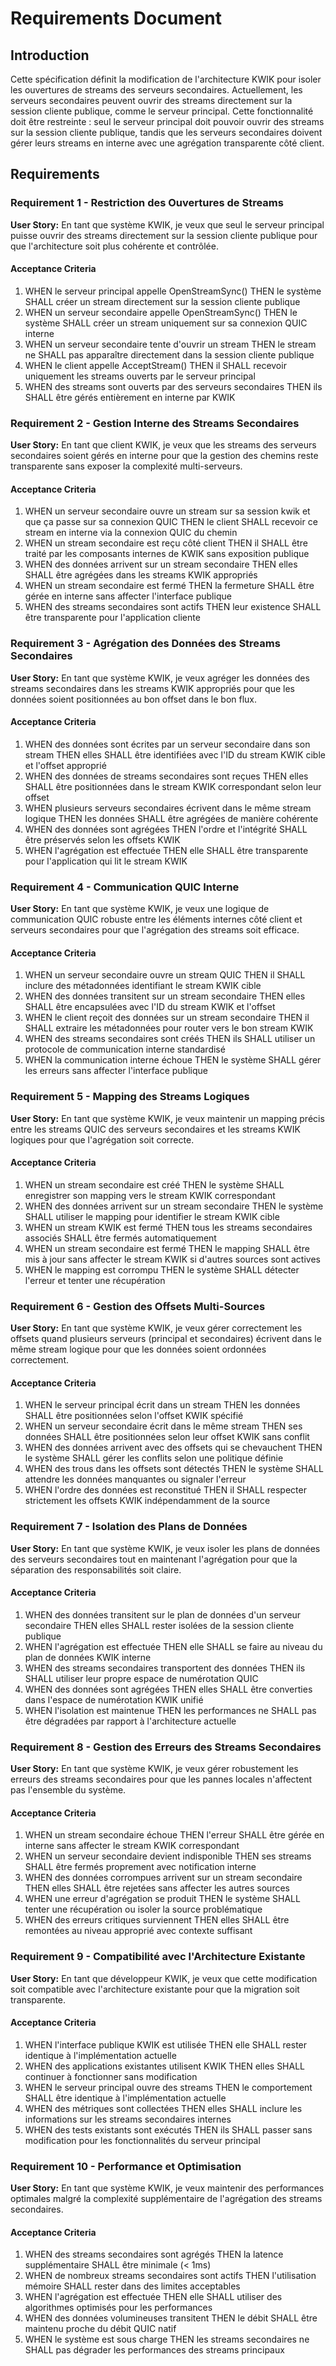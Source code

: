 # Requirements Document

## Introduction

Cette spécification définit la modification de l'architecture KWIK pour isoler les ouvertures de streams des serveurs secondaires. Actuellement, les serveurs secondaires peuvent ouvrir des streams directement sur la session cliente publique, comme le serveur principal. Cette fonctionnalité doit être restreinte : seul le serveur principal doit pouvoir ouvrir des streams sur la session cliente publique, tandis que les serveurs secondaires doivent gérer leurs streams en interne avec une agrégation transparente côté client.

## Requirements

### Requirement 1 - Restriction des Ouvertures de Streams

**User Story:** En tant que système KWIK, je veux que seul le serveur principal puisse ouvrir des streams directement sur la session cliente publique pour que l'architecture soit plus cohérente et contrôlée.

#### Acceptance Criteria

1. WHEN le serveur principal appelle OpenStreamSync() THEN le système SHALL créer un stream directement sur la session cliente publique
2. WHEN un serveur secondaire appelle OpenStreamSync() THEN le système SHALL créer un stream uniquement sur sa connexion QUIC interne
3. WHEN un serveur secondaire tente d'ouvrir un stream THEN le stream ne SHALL pas apparaître directement dans la session cliente publique
4. WHEN le client appelle AcceptStream() THEN il SHALL recevoir uniquement les streams ouverts par le serveur principal
5. WHEN des streams sont ouverts par des serveurs secondaires THEN ils SHALL être gérés entièrement en interne par KWIK

### Requirement 2 - Gestion Interne des Streams Secondaires

**User Story:** En tant que client KWIK, je veux que les streams des serveurs secondaires soient gérés en interne pour que la gestion des chemins reste transparente sans exposer la complexité multi-serveurs.

#### Acceptance Criteria

1. WHEN un serveur secondaire ouvre un stream sur sa session kwik et que ça passe sur sa connexion QUIC THEN le client SHALL recevoir ce stream en interne via la connexion QUIC du chemin
2. WHEN un stream secondaire est reçu côté client THEN il SHALL être traité par les composants internes de KWIK sans exposition publique
3. WHEN des données arrivent sur un stream secondaire THEN elles SHALL être agrégées dans les streams KWIK appropriés
4. WHEN un stream secondaire est fermé THEN la fermeture SHALL être gérée en interne sans affecter l'interface publique
5. WHEN des streams secondaires sont actifs THEN leur existence SHALL être transparente pour l'application cliente

### Requirement 3 - Agrégation des Données des Streams Secondaires

**User Story:** En tant que système KWIK, je veux agréger les données des streams secondaires dans les streams KWIK appropriés pour que les données soient positionnées au bon offset dans le bon flux.

#### Acceptance Criteria

1. WHEN des données sont écrites par un serveur secondaire dans son stream THEN elles SHALL être identifiées avec l'ID du stream KWIK cible et l'offset approprié
2. WHEN des données de streams secondaires sont reçues THEN elles SHALL être positionnées dans le stream KWIK correspondant selon leur offset
3. WHEN plusieurs serveurs secondaires écrivent dans le même stream logique THEN les données SHALL être agrégées de manière cohérente
4. WHEN des données sont agrégées THEN l'ordre et l'intégrité SHALL être préservés selon les offsets KWIK
5. WHEN l'agrégation est effectuée THEN elle SHALL être transparente pour l'application qui lit le stream KWIK

### Requirement 4 - Communication QUIC Interne

**User Story:** En tant que système KWIK, je veux une logique de communication QUIC robuste entre les éléments internes côté client et serveurs secondaires pour que l'agrégation des streams soit efficace.

#### Acceptance Criteria

1. WHEN un serveur secondaire ouvre un stream QUIC THEN il SHALL inclure des métadonnées identifiant le stream KWIK cible
2. WHEN des données transitent sur un stream secondaire THEN elles SHALL être encapsulées avec l'ID du stream KWIK et l'offset
3. WHEN le client reçoit des données sur un stream secondaire THEN il SHALL extraire les métadonnées pour router vers le bon stream KWIK
4. WHEN des streams secondaires sont créés THEN ils SHALL utiliser un protocole de communication interne standardisé
5. WHEN la communication interne échoue THEN le système SHALL gérer les erreurs sans affecter l'interface publique

### Requirement 5 - Mapping des Streams Logiques

**User Story:** En tant que système KWIK, je veux maintenir un mapping précis entre les streams QUIC des serveurs secondaires et les streams KWIK logiques pour que l'agrégation soit correcte.

#### Acceptance Criteria

1. WHEN un stream secondaire est créé THEN le système SHALL enregistrer son mapping vers le stream KWIK correspondant
2. WHEN des données arrivent sur un stream secondaire THEN le système SHALL utiliser le mapping pour identifier le stream KWIK cible
3. WHEN un stream KWIK est fermé THEN tous les streams secondaires associés SHALL être fermés automatiquement
4. WHEN un stream secondaire est fermé THEN le mapping SHALL être mis à jour sans affecter le stream KWIK si d'autres sources sont actives
5. WHEN le mapping est corrompu THEN le système SHALL détecter l'erreur et tenter une récupération

### Requirement 6 - Gestion des Offsets Multi-Sources

**User Story:** En tant que système KWIK, je veux gérer correctement les offsets quand plusieurs serveurs (principal et secondaires) écrivent dans le même stream logique pour que les données soient ordonnées correctement.

#### Acceptance Criteria

1. WHEN le serveur principal écrit dans un stream THEN les données SHALL être positionnées selon l'offset KWIK spécifié
2. WHEN un serveur secondaire écrit dans le même stream THEN ses données SHALL être positionnées selon leur offset KWIK sans conflit
3. WHEN des données arrivent avec des offsets qui se chevauchent THEN le système SHALL gérer les conflits selon une politique définie
4. WHEN des trous dans les offsets sont détectés THEN le système SHALL attendre les données manquantes ou signaler l'erreur
5. WHEN l'ordre des données est reconstitué THEN il SHALL respecter strictement les offsets KWIK indépendamment de la source

### Requirement 7 - Isolation des Plans de Données

**User Story:** En tant que système KWIK, je veux isoler les plans de données des serveurs secondaires tout en maintenant l'agrégation pour que la séparation des responsabilités soit claire.

#### Acceptance Criteria

1. WHEN des données transitent sur le plan de données d'un serveur secondaire THEN elles SHALL rester isolées de la session cliente publique
2. WHEN l'agrégation est effectuée THEN elle SHALL se faire au niveau du plan de données KWIK interne
3. WHEN des streams secondaires transportent des données THEN ils SHALL utiliser leur propre espace de numérotation QUIC
4. WHEN des données sont agrégées THEN elles SHALL être converties dans l'espace de numérotation KWIK unifié
5. WHEN l'isolation est maintenue THEN les performances ne SHALL pas être dégradées par rapport à l'architecture actuelle

### Requirement 8 - Gestion des Erreurs des Streams Secondaires

**User Story:** En tant que système KWIK, je veux gérer robustement les erreurs des streams secondaires pour que les pannes locales n'affectent pas l'ensemble du système.

#### Acceptance Criteria

1. WHEN un stream secondaire échoue THEN l'erreur SHALL être gérée en interne sans affecter le stream KWIK correspondant
2. WHEN un serveur secondaire devient indisponible THEN ses streams SHALL être fermés proprement avec notification interne
3. WHEN des données corrompues arrivent sur un stream secondaire THEN elles SHALL être rejetées sans affecter les autres sources
4. WHEN une erreur d'agrégation se produit THEN le système SHALL tenter une récupération ou isoler la source problématique
5. WHEN des erreurs critiques surviennent THEN elles SHALL être remontées au niveau approprié avec contexte suffisant

### Requirement 9 - Compatibilité avec l'Architecture Existante

**User Story:** En tant que développeur KWIK, je veux que cette modification soit compatible avec l'architecture existante pour que la migration soit transparente.

#### Acceptance Criteria

1. WHEN l'interface publique KWIK est utilisée THEN elle SHALL rester identique à l'implémentation actuelle
2. WHEN des applications existantes utilisent KWIK THEN elles SHALL continuer à fonctionner sans modification
3. WHEN le serveur principal ouvre des streams THEN le comportement SHALL être identique à l'implémentation actuelle
4. WHEN des métriques sont collectées THEN elles SHALL inclure les informations sur les streams secondaires internes
5. WHEN des tests existants sont exécutés THEN ils SHALL passer sans modification pour les fonctionnalités du serveur principal

### Requirement 10 - Performance et Optimisation

**User Story:** En tant que système KWIK, je veux maintenir des performances optimales malgré la complexité supplémentaire de l'agrégation des streams secondaires.

#### Acceptance Criteria

1. WHEN des streams secondaires sont agrégés THEN la latence supplémentaire SHALL être minimale (< 1ms)
2. WHEN de nombreux streams secondaires sont actifs THEN l'utilisation mémoire SHALL rester dans des limites acceptables
3. WHEN l'agrégation est effectuée THEN elle SHALL utiliser des algorithmes optimisés pour les performances
4. WHEN des données volumineuses transitent THEN le débit SHALL être maintenu proche du débit QUIC natif
5. WHEN le système est sous charge THEN les streams secondaires ne SHALL pas dégrader les performances des streams principaux